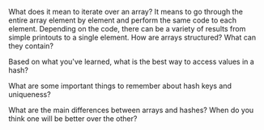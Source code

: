 What does it mean to iterate over an array?
It means to go through the entire array element by element and perform the same code to each element. Depending on the code, there can be a variety of results from simple printouts to a single element.
How are arrays structured? What can they contain? 

Based on what you've learned, what is the best way to access values in a hash?

What are some important things to remember about hash keys and uniqueness?

What are the main differences between arrays and hashes? When do you think one will be better over the other?
